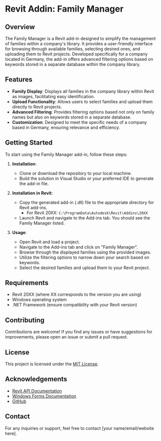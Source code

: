 # Revit Addin: Family Manager

## Overview

The Family Manager is a Revit add-in designed to simplify the management of families within a company's library. It provides a user-friendly interface for browsing through available families, selecting desired ones, and uploading them to Revit projects. Developed specifically for a company located in Germany, the add-in offers advanced filtering options based on keywords stored in a separate database within the company library.

## Features

- **Family Display**: Displays all families in the company library within Revit as images, facilitating easy identification.
- **Upload Functionality**: Allows users to select families and upload them directly to Revit projects.
- **Advanced Filtering**: Provides filtering options based not only on family names but also on keywords stored in a separate database.
- **Customization**: Designed to meet the specific needs of a company based in Germany, ensuring relevance and efficiency.

## Getting Started

To start using the Family Manager add-in, follow these steps:

1. **Installation**:
   - Clone or download the repository to your local machine.
   - Build the solution in Visual Studio or your preferred IDE to generate the add-in file.

2. **Installation in Revit**:
   - Copy the generated add-in (.dll) file to the appropriate directory for Revit add-ins.
     - For Revit 20XX: `C:\ProgramData\Autodesk\Revit\Addins\20XX`
   - Launch Revit and navigate to the Add-ins tab. You should see the Family Manager listed.

3. **Usage**:
   - Open Revit and load a project.
   - Navigate to the Add-ins tab and click on "Family Manager".
   - Browse through the displayed families using the provided images.
   - Utilize the filtering options to narrow down your search based on keywords.
   - Select the desired families and upload them to your Revit project.

## Requirements

- Revit 20XX (where XX corresponds to the version you are using)
- Windows operating system
- .NET Framework (ensure compatibility with your Revit version)

## Contributing

Contributions are welcome! If you find any issues or have suggestions for improvements, please open an issue or submit a pull request.

## License

This project is licensed under the [MIT License](LICENSE).

## Acknowledgements

- [Revit API Documentation](https://www.revitapidocs.com/)
- [Windows Forms Documentation](https://docs.microsoft.com/en-us/dotnet/desktop/winforms/?view=netdesktop-5.0)
- [GitHub](https://github.com/)

## Contact

For any inquiries or support, feel free to contact [your name/email/website here].

